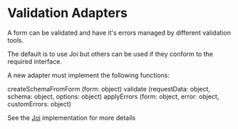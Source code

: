 # Validation Adapters

A form can be validated and have it's errors managed by different validation tools.

The default is to use Joi but others can be used if they conform to the required interface.

A new adapter must implement the following functions:

createSchemaFromForm (form: object)
validate (requestData: object, schema: object, options: object)
applyErrors (form: object, error: object, customErrors: object)

See the [Joi](./joi.js) implementation for more details
